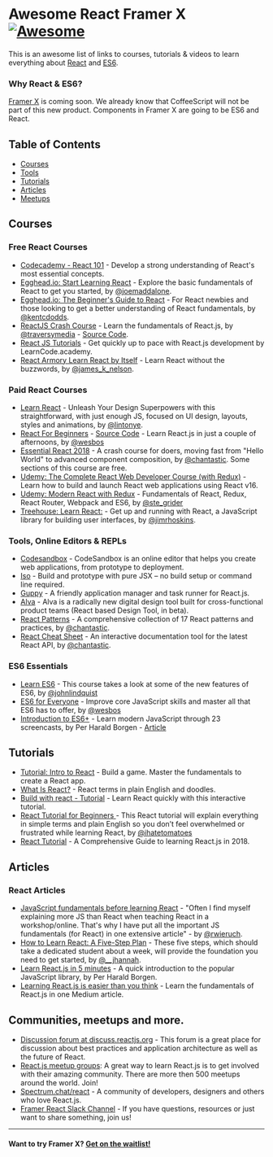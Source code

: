 # Awesome React Framer X [![Awesome](https://awesome.re/badge-flat.svg)](https://awesome.re)

This is an awesome list of links to courses, tutorials & videos to learn everything about [React](https://reactjs.org/) and [ES6](https://tc39.github.io/ecma262/).

### Why React & ES6?

[Framer X](https://framer.com/blog/posts/x-announcement) is coming soon. We already know that CoffeeScript will not be part of this new product. Components in Framer X are going to be ES6 and React.

## Table of Contents

- [Courses](#courses)
- [Tools](#tools-online-editors--repls)
- [Tutorials](#tutorials)
- [Articles](#articles)
- [Meetups](#communities-meetups-and-more)

## Courses

### Free React Courses

* [Codecademy - React 101](https://www.codecademy.com/learn/react-101) - Develop a strong understanding of React's most essential concepts.
* [Egghead.io: Start Learning React](https://egghead.io/courses/start-learning-react) - Explore the basic fundamentals of React to get you started, by [@joemaddalone](https://twitter.com/joemaddalone).
* [Egghead.io: The Beginner's Guide to React](https://egghead.io/courses/the-beginner-s-guide-to-react) - For React newbies and those looking to get a better understanding of React fundamentals, by [@kentcdodds](https://twitter.com/kentcdodds).
* [ReactJS Crash Course](https://youtu.be/A71aqufiNtQ) - Learn the fundamentals of React.js, by [@traversymedia](https://twitter.com/traversymedia) - [Source Code](https://github.com/bradtraversy/projectmanager).
* [React JS Tutorials](https://www.youtube.com/playlist?list=PLoYCgNOIyGABj2GQSlDRjgvXtqfDxKm5b) - Get quickly up to pace with React.js development by LearnCode.academy.
* [React Armory Learn React by Itself](https://reactarmory.com/guides/learn-react-by-itself) - Learn React without the buzzwords, by [@james_k_nelson](https://twitter.com/james_k_nelson).

### Paid React Courses


* [Learn React](https://learnreact.design/) - Unleash Your Design Superpowers with this straightforward, with just enough JS, focused on UI design, layouts, styles and animations, by [@lintonye](https://twitter.com/lintonye).
* [React For Beginners](https://reactforbeginners.com/) - [Source Code](https://github.com/wesbos/React-For-Beginners-Starter-Files) - Learn React.js in just a couple of afternoons, by [@wesbos](https://twitter.com/wesbos)
* [Essential React 2018](https://learnreact.com/lessons/2018-essential-react-1-overview) - A crash course for doers, moving fast from "Hello World" to advanced component composition, by [@chantastic](https://twitter.com/chantastic). Some sections of this course are free.
* [Udemy: The Complete React Web Developer Course (with Redux)](https://www.udemy.com/react-2nd-edition/) - Learn how to build and launch React web applications using React v16.
* [Udemy: Modern React with Redux](https://www.udemy.com/react-redux/) - Fundamentals of React, Redux, React Router, Webpack and ES6, by [@ste_grider](https://twitter.com/ste_grider)
* [Treehouse: Learn React:](https://teamtreehouse.com/tracks/learn-react) - Get up and running with React, a JavaScript library for building user interfaces, by [@jimrhoskins](https://twitter.com/jimrhoskins).

### Tools, Online Editors & REPLs

* [Codesandbox](https://codesandbox.io/dashboard) - CodeSandbox is an online editor that helps you create web applications, from prototype to deployment.
* [Iso](https://compositor.io/iso/) - Build and prototype with pure JSX – no build setup or command line required.
* [Guppy](https://github.com/joshwcomeau/guppy) - A friendly application manager and task runner for React.js.
* [Alva](https://github.com/meetalva/alva) - Alva is a radically new digital design tool built for cross-functional product teams (React based Design Tool, in beta).
* [React Patterns](https://reactpatterns.com/) - A comprehensive collection of 17 React patterns and practices, by [@chantastic](https://twitter.com/chantastic).
* [React Cheat Sheet](https://reactcheatsheet.com/) - An interactive documentation tool for the latest React API, by [@chantastic](https://twitter.com/chantastic).

### ES6 Essentials

* [Learn ES6](https://egghead.io/courses/learn-es6-ecmascript-2015) - This course takes a look at some of the new features of ES6, by [@johnlindquist](https://twitter.com/johnlindquist)
* [ES6 for Everyone](https://es6.io/) - Improve core JavaScript skills
and master all that ES6 has to offer, by [@wesbos](https://twitter.com/wesbos)
* [Introduction to ES6+](https://scrimba.com/g/gintrotoes6) - Learn modern JavaScript through 23 screencasts, by Per Harald Borgen - [Article](https://medium.freecodecamp.org/want-to-learn-es6-take-this-free-23-part-course-and-become-a-javascript-ninja-55002db1ff74)

## Tutorials

* [Tutorial: Intro to React](https://reactjs.org/tutorial/tutorial.html) - Build a game. Master the fundamentals to create a React app.
* [What Is React?](https://learnreact.design/2017/06/08/what-is-react/) - React terms in plain English and doodles.
* [Build with react - Tutorial](http://buildwithreact.com/tutorial) - Learn React quickly with this interactive tutorial.
* [React Tutorial for Beginners
](https://ihatetomatoes.net/react-tutorial-for-beginners/) - This React tutorial will explain everything in simple terms and plain English so you don’t feel overwhelmed or frustrated while learning React, by [@ihatetomatoes](https://twitter.com/ihatetomatoes)
* [React Tutorial](https://tylermcginnis.com/reactjs-tutorial-a-comprehensive-guide-to-building-apps-with-react/) - A Comprehensive Guide to learning React.js in 2018.

## Articles

### React Articles


* [JavaScript fundamentals before learning React](https://www.robinwieruch.de/javascript-fundamentals-react-requirements/) - "Often I find myself explaining more JS than React when teaching React in a workshop/online. That's why I have put all the important JS fundamentals (for React) in one extensive article" - by [@rwieruch](https://twitter.com/rwieruch).
* [How to Learn React: A Five-Step Plan](https://www.lullabot.com/articles/how-to-learn-react) - These five steps, which should take a dedicated student about a week, will provide the foundation you need to get started, by [@__jhannah](https://twitter.com/__jhannah).
* [Learn React.js in 5 minutes](https://medium.freecodecamp.org/learn-react-js-in-5-minutes-526472d292f4) - A quick introduction to the popular JavaScript library, by Per Harald Borgen.
* [Learning React.js is easier than you think](https://edgecoders.com/learning-react-js-is-easier-than-you-think-fbd6dc4d935a) - Learn the fundamentals of React.js in one Medium article.


## Communities, meetups and more.


* [Discussion forum at discuss.reactjs.org](https://discuss.reactjs.org/) - This forum is a great place for discussion about best practices and application architecture as well as the future of React.
* [React.js meetup groups](https://www.meetup.com/topics/reactjs/): A great way to learn React.js is to get involved with their amazing community. There are more then 500 meetups around the world. Join!
* [Spectrum.chat/react](https://spectrum.chat/react) - A community of developers, designers and others who love React.js.
* [Framer React Slack Channel](https://framer.slack.com/app_redirect?channel=react) - If you have questions, resources or just want to share something, join us!

---

#### Want to try Framer X? [Get on the waitlist!](https://framer.com/announcement?ref=Vy7rQ2)
